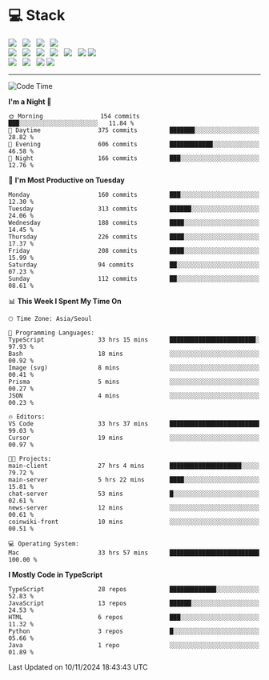 <h1>💻 Stack</h1>
<div>
 <!-- badge : https://shields.io/ -->
 <!-- icon : https://simpleicons.org/?q=Get -->
 <img src="https://img.shields.io/badge/HTML5-e74c3c?style=flat-square&logo=HTML5&logoColor=white"/> &nbsp 
 <img src="https://img.shields.io/badge/CSS3-0A84FF?style=flat-square&logo=CSS3&logoColor=white"/> &nbsp 
 <img src="https://img.shields.io/badge/JavaScript-FFCD11?style=flat-square&logo=JavaScript&logoColor=white"/> &nbsp 
 <img src="https://img.shields.io/badge/TypeScript-3075C0?style=flat-square&logo=TypeScript&logoColor=white"/>
 <br/>
 <img src="https://img.shields.io/badge/Next-000000?style=flat-square&logo=nextdotjs&logoColor=white"/> &nbsp 
 <img src="https://img.shields.io/badge/React-00BCF6?style=flat-square&logo=React&logoColor=white"/> &nbsp 
 <img src="https://img.shields.io/badge/Redux-764ABC?style=flat-square&logo=Redux&logoColor=white"/> &nbsp
 <img src="https://img.shields.io/badge/Recoil-3578E5?style=flat-square&logo=recoil&logoColor=white"/> &nbsp
 <img src="https://img.shields.io/badge/React-Query-FF4154?style=flat-square&logo=reactquery&logoColor=white"/> &nbsp 
 <img src="https://img.shields.io/badge/styled%2Dcomponents-DB7093?style=flat-square&logo=styled%2Dcomponents&logoColor=white"/>
 <img src="https://img.shields.io/badge/CSS Modules-000000?style=flat-square&logo=CSS Modules&logoColor=white"/> &nbsp 
 <br/>
 <img src="https://img.shields.io/badge/Node-339933?style=flat-square&logo=Node.js&logoColor=white"/> &nbsp 
 <img src="https://img.shields.io/badge/Express-000000?style=flat-square&logo=Express&logoColor=white"/> &nbsp 
 <img src="https://img.shields.io/badge/MongoDB-47A248?style=flat-square&logo=MongoDB&logoColor=white"/>
 <img src="https://img.shields.io/badge/MariaDB-003545?style=flat-square&logo=mariadb&logoColor=white"/>
</div>

<hr>

<!--START_SECTION:waka-->
![Code Time](http://img.shields.io/badge/Code%20Time-1%2C550%20hrs%2017%20mins-blue)

**I'm a Night 🦉** 

```text
🌞 Morning                154 commits         ███░░░░░░░░░░░░░░░░░░░░░░   11.84 % 
🌆 Daytime                375 commits         ███████░░░░░░░░░░░░░░░░░░   28.82 % 
🌃 Evening                606 commits         ████████████░░░░░░░░░░░░░   46.58 % 
🌙 Night                  166 commits         ███░░░░░░░░░░░░░░░░░░░░░░   12.76 % 
```
📅 **I'm Most Productive on Tuesday** 

```text
Monday                   160 commits         ███░░░░░░░░░░░░░░░░░░░░░░   12.30 % 
Tuesday                  313 commits         ██████░░░░░░░░░░░░░░░░░░░   24.06 % 
Wednesday                188 commits         ████░░░░░░░░░░░░░░░░░░░░░   14.45 % 
Thursday                 226 commits         ████░░░░░░░░░░░░░░░░░░░░░   17.37 % 
Friday                   208 commits         ████░░░░░░░░░░░░░░░░░░░░░   15.99 % 
Saturday                 94 commits          ██░░░░░░░░░░░░░░░░░░░░░░░   07.23 % 
Sunday                   112 commits         ██░░░░░░░░░░░░░░░░░░░░░░░   08.61 % 
```


📊 **This Week I Spent My Time On** 

```text
🕑︎ Time Zone: Asia/Seoul

💬 Programming Languages: 
TypeScript               33 hrs 15 mins      ████████████████████████░   97.93 % 
Bash                     18 mins             ░░░░░░░░░░░░░░░░░░░░░░░░░   00.92 % 
Image (svg)              8 mins              ░░░░░░░░░░░░░░░░░░░░░░░░░   00.41 % 
Prisma                   5 mins              ░░░░░░░░░░░░░░░░░░░░░░░░░   00.27 % 
JSON                     4 mins              ░░░░░░░░░░░░░░░░░░░░░░░░░   00.23 % 

🔥 Editors: 
VS Code                  33 hrs 37 mins      █████████████████████████   99.03 % 
Cursor                   19 mins             ░░░░░░░░░░░░░░░░░░░░░░░░░   00.97 % 

🐱‍💻 Projects: 
main-client              27 hrs 4 mins       ████████████████████░░░░░   79.72 % 
main-server              5 hrs 22 mins       ████░░░░░░░░░░░░░░░░░░░░░   15.81 % 
chat-server              53 mins             █░░░░░░░░░░░░░░░░░░░░░░░░   02.61 % 
news-server              12 mins             ░░░░░░░░░░░░░░░░░░░░░░░░░   00.61 % 
coinwiki-front           10 mins             ░░░░░░░░░░░░░░░░░░░░░░░░░   00.51 % 

💻 Operating System: 
Mac                      33 hrs 57 mins      █████████████████████████   100.00 % 
```

**I Mostly Code in TypeScript** 

```text
TypeScript               28 repos            █████████████░░░░░░░░░░░░   52.83 % 
JavaScript               13 repos            ██████░░░░░░░░░░░░░░░░░░░   24.53 % 
HTML                     6 repos             ███░░░░░░░░░░░░░░░░░░░░░░   11.32 % 
Python                   3 repos             █░░░░░░░░░░░░░░░░░░░░░░░░   05.66 % 
Java                     1 repo              ░░░░░░░░░░░░░░░░░░░░░░░░░   01.89 % 
```




 Last Updated on 10/11/2024 18:43:43 UTC
<!--END_SECTION:waka-->
